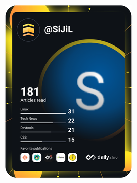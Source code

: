 <a href="https://app.daily.dev/DailyDevTips"><img src="https://github.com/SiJiL82/SiJiL82/blob/main/devcard.svg" width="400" alt="Sven Lowry's Dev Card"/></a>

<!--
**SiJiL82/SiJiL82** is a ✨ _special_ ✨ repository because its `README.md` (this file) appears on your GitHub profile.

Here are some ideas to get you started:

- 🔭 I’m currently working on ...
- 🌱 I’m currently learning ...
- 👯 I’m looking to collaborate on ...
- 🤔 I’m looking for help with ...
- 💬 Ask me about ...
- 📫 How to reach me: ...
- 😄 Pronouns: ...
- ⚡ Fun fact: ...
-->
